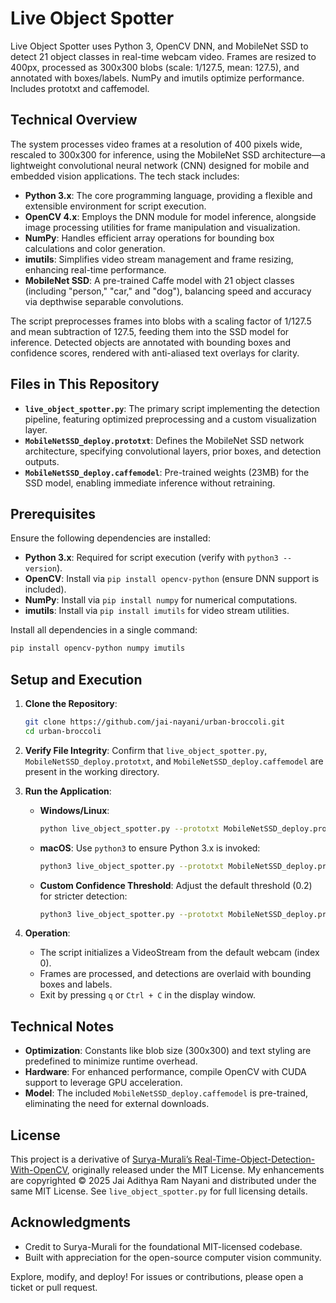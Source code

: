 # Live Object Spotter

Live Object Spotter uses Python 3, OpenCV DNN, and MobileNet SSD to detect 21 object classes in real-time webcam video. Frames are resized to 400px, processed as 300x300 blobs (scale: 1/127.5, mean: 127.5), and annotated with boxes/labels. NumPy and imutils optimize performance. Includes prototxt and caffemodel.

## Technical Overview
The system processes video frames at a resolution of 400 pixels wide, rescaled to 300x300 for inference, using the MobileNet SSD architecture—a lightweight convolutional neural network (CNN) designed for mobile and embedded vision applications. The tech stack includes:

- **Python 3.x**: The core programming language, providing a flexible and extensible environment for script execution.
- **OpenCV 4.x**: Employs the DNN module for model inference, alongside image processing utilities for frame manipulation and visualization.
- **NumPy**: Handles efficient array operations for bounding box calculations and color generation.
- **imutils**: Simplifies video stream management and frame resizing, enhancing real-time performance.
- **MobileNet SSD**: A pre-trained Caffe model with 21 object classes (including "person," "car," and "dog"), balancing speed and accuracy via depthwise separable convolutions.

The script preprocesses frames into blobs with a scaling factor of 1/127.5 and mean subtraction of 127.5, feeding them into the SSD model for inference. Detected objects are annotated with bounding boxes and confidence scores, rendered with anti-aliased text overlays for clarity.

## Files in This Repository
- **`live_object_spotter.py`**: The primary script implementing the detection pipeline, featuring optimized preprocessing and a custom visualization layer.
- **`MobileNetSSD_deploy.prototxt`**: Defines the MobileNet SSD network architecture, specifying convolutional layers, prior boxes, and detection outputs.
- **`MobileNetSSD_deploy.caffemodel`**: Pre-trained weights (23MB) for the SSD model, enabling immediate inference without retraining.

## Prerequisites
Ensure the following dependencies are installed:
- **Python 3.x**: Required for script execution (verify with `python3 --version`).
- **OpenCV**: Install via `pip install opencv-python` (ensure DNN support is included).
- **NumPy**: Install via `pip install numpy` for numerical computations.
- **imutils**: Install via `pip install imutils` for video stream utilities.

Install all dependencies in a single command:
```bash
pip install opencv-python numpy imutils
```

## Setup and Execution
1. **Clone the Repository**:
   ```bash
   git clone https://github.com/jai-nayani/urban-broccoli.git
   cd urban-broccoli
   ```

2. **Verify File Integrity**:
   Confirm that `live_object_spotter.py`, `MobileNetSSD_deploy.prototxt`, and `MobileNetSSD_deploy.caffemodel` are present in the working directory.

3. **Run the Application**:
   - **Windows/Linux**:
     ```bash
     python live_object_spotter.py --prototxt MobileNetSSD_deploy.prototxt --model MobileNetSSD_deploy.caffemodel
     ```
   - **macOS**: Use `python3` to ensure Python 3.x is invoked:
     ```bash
     python3 live_object_spotter.py --prototxt MobileNetSSD_deploy.prototxt --model MobileNetSSD_deploy.caffemodel
     ```
   - **Custom Confidence Threshold**: Adjust the default threshold (0.2) for stricter detection:
     ```bash
     python3 live_object_spotter.py --prototxt MobileNetSSD_deploy.prototxt --model MobileNetSSD_deploy.caffemodel --confidence 0.5
     ```

4. **Operation**:
   - The script initializes a VideoStream from the default webcam (index 0).
   - Frames are processed, and detections are overlaid with bounding boxes and labels.
   - Exit by pressing `q` or `Ctrl + C` in the display window.


## Technical Notes
- **Optimization**: Constants like blob size (300x300) and text styling are predefined to minimize runtime overhead.
- **Hardware**: For enhanced performance, compile OpenCV with CUDA support to leverage GPU acceleration.
- **Model**: The included `MobileNetSSD_deploy.caffemodel` is pre-trained, eliminating the need for external downloads.

## License
This project is a derivative of [Surya-Murali’s Real-Time-Object-Detection-With-OpenCV](https://github.com/Surya-Murali/Real-Time-Object-Detection-With-OpenCV), originally released under the MIT License. My enhancements are copyrighted © 2025 Jai Adithya Ram Nayani and distributed under the same MIT License. See `live_object_spotter.py` for full licensing details.

## Acknowledgments
- Credit to Surya-Murali for the foundational MIT-licensed codebase.
- Built with appreciation for the open-source computer vision community.

Explore, modify, and deploy! For issues or contributions, please open a ticket or pull request.
```
